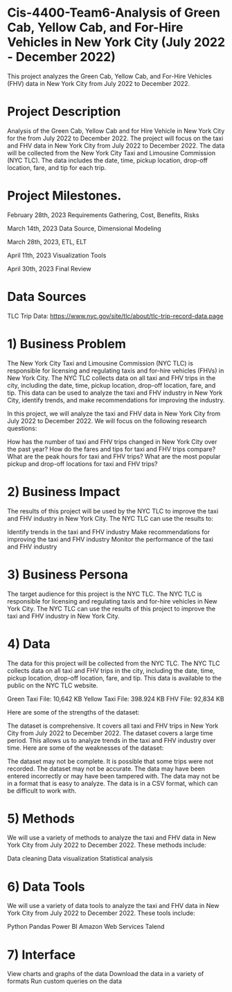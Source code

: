 # Cis-4400-Team6-Analysis of Green Cab, Yellow Cab, and For-Hire Vehicles in New York City (July 2022 - December 2022)

This project analyzes the Green Cab, Yellow Cab, and For-Hire Vehicles (FHV) data in New York City from July 2022 to December 2022.

# Project Description

Analysis of the Green Cab, Yellow Cab and for Hire Vehicle in New York City for the from July 2022 to December 2022. The project will focus on the taxi and FHV data in New York City from July 2022 to December 2022. The data will be collected from the New York City Taxi and Limousine Commission (NYC TLC). The data includes the date, time, pickup location, drop-off location, fare, and tip for each trip.

# Project Milestones.
 
February 28th, 2023   Requirements Gathering, Cost, Benefits, Risks

March 14th, 2023 Data Source, Dimensional Modeling

March 28th, 2023, ETL, ELT

April 11th, 2023   Visualization Tools

April 30th, 2023   Final Review

# Data Sources

TLC Trip Data: https://www.nyc.gov/site/tlc/about/tlc-trip-record-data.page



# 1) Business Problem
 
The New York City Taxi and Limousine Commission (NYC TLC) is responsible for licensing and regulating taxis and for-hire vehicles (FHVs) in New York City. The NYC TLC collects data on all taxi and FHV trips in the city, including the date, time, pickup location, drop-off location, fare, and tip. This data can be used to analyze the taxi and FHV industry in New York City, identify trends, and make recommendations for improving the industry.

In this project, we will analyze the taxi and FHV data in New York City from July 2022 to December 2022. We will focus on the following research questions:

How has the number of taxi and FHV trips changed in New York City over the past year?
How do the fares and tips for taxi and FHV trips compare?
What are the peak hours for taxi and FHV trips?
What are the most popular pickup and drop-off locations for taxi and FHV trips?
 
# 2) Business Impact
 
The results of this project will be used by the NYC TLC to improve the taxi and FHV industry in New York City. The NYC TLC can use the results to:

Identify trends in the taxi and FHV industry
Make recommendations for improving the taxi and FHV industry
Monitor the performance of the taxi and FHV industry
 
 
# 3) Business Persona
 
The target audience for this project is the NYC TLC. The NYC TLC is responsible for licensing and regulating taxis and for-hire vehicles in New York City. The NYC TLC can use the results of this project to improve the taxi and FHV industry in New York City.



# 4) Data
The data for this project will be collected from the NYC TLC. The NYC TLC collects data on all taxi and FHV trips in the city, including the date, time, pickup location, drop-off location, fare, and tip. This data is available to the public on the NYC TLC website.

Green Taxi File: 10,642 KB
Yellow Taxi File: 398.924 KB
FHV File: 92,834 KB

Here are some of the strengths of the dataset:

The dataset is comprehensive. It covers all taxi and FHV trips in New York City from July 2022 to December 2022.
The dataset covers a large time period. This allows us to analyze trends in the taxi and FHV industry over time.
Here are some of the weaknesses of the dataset:

The dataset may not be complete. It is possible that some trips were not recorded.
The dataset may not be accurate. The data may have been entered incorrectly or may have been tampered with.
The data may not be in a format that is easy to analyze. The data is in a CSV format, which can be difficult to work with.
 
 
# 5) Methods
We will use a variety of methods to analyze the taxi and FHV data in New York City from July 2022 to December 2022. These methods include:

Data cleaning
Data visualization
Statistical analysis
 
# 6) Data Tools
We will use a variety of data tools to analyze the taxi and FHV data in New York City from July 2022 to December 2022. These tools include:

Python
Pandas
Power BI
Amazon Web Services
Talend
 
# 7) Interface
View charts and graphs of the data
Download the data in a variety of formats
Run custom queries on the data
 
